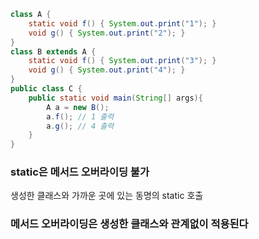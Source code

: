 ```java
class A {
	static void f() { System.out.print("1"); }
	void g() { System.out.print("2"); }
}
class B extends A {
	static void f() { System.out.print("3"); }
	void g() { System.out.print("4"); }
}
public class C {
	public static void main(String[] args){
		A a = new B();
		a.f(); // 1 출력
		a.g(); // 4 출력
	}
}
```

### static은 메서드 오버라이딩 불가

생성한 클래스와 가까운 곳에 있는 동명의 static 호출

### 메서드 오버라이딩은 생성한 클래스와 관계없이 적용된다
